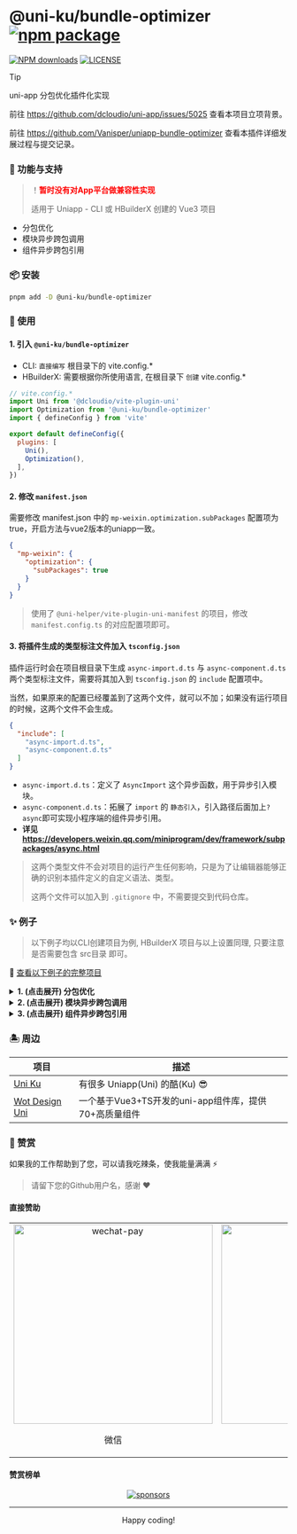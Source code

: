 # @uni-ku/bundle-optimizer <a href="https://www.npmjs.com/package/@uni-ku/bundle-optimizer"><img src="https://img.shields.io/npm/v/@uni-ku/bundle-optimizer" alt="npm package"></a>

[![NPM downloads](https://img.shields.io/npm/dm/@uni-ku/bundle-optimizer?label=downloads)](https://www.npmjs.com/package/@uni-ku/bundle-optimizer)
[![LICENSE](https://img.shields.io/github/license/uni-ku/bundle-optimizer?style=flat&label=license)](https://github.com/uni-ku/bundle-optimizer#readme)

> [!TIP]
> uni-app 分包优化插件化实现
>
> 前往 <https://github.com/dcloudio/uni-app/issues/5025> 查看本项目立项背景。
>
> 前往 <https://github.com/Vanisper/uniapp-bundle-optimizer> 查看本插件详细发展过程与提交记录。

### 🎏 功能与支持

> ！<b style="color: red;">暂时没有对App平台做兼容性实现</b>
>
> 适用于 Uniapp - CLI 或 HBuilderX 创建的 Vue3 项目

- 分包优化
- 模块异步跨包调用
- 组件异步跨包引用

### 📦 安装

```bash
pnpm add -D @uni-ku/bundle-optimizer
```

### 🚀 使用

#### 1. 引入 `@uni-ku/bundle-optimizer`

- CLI: `直接编写` 根目录下的 vite.config.*
- HBuilderX: 需要根据你所使用语言, 在根目录下 `创建`  vite.config.*

```js
// vite.config.*
import Uni from '@dcloudio/vite-plugin-uni'
import Optimization from '@uni-ku/bundle-optimizer'
import { defineConfig } from 'vite'

export default defineConfig({
  plugins: [
    Uni(),
    Optimization(),
  ],
})
```

#### 2. 修改 `manifest.json`

需要修改 manifest.json 中的 `mp-weixin.optimization.subPackages` 配置项为 true，开启方法与vue2版本的uniapp一致。

```json
{
  "mp-weixin": {
    "optimization": {
      "subPackages": true
    }
  }
}
```

> 使用了 `@uni-helper/vite-plugin-uni-manifest` 的项目，修改 `manifest.config.ts` 的对应配置项即可。

#### 3. 将插件生成的类型标注文件加入 `tsconfig.json`

插件运行时会在项目根目录下生成 `async-import.d.ts` 与 `async-component.d.ts` 两个类型标注文件，需要将其加入到 `tsconfig.json` 的 `include` 配置项中。

当然，如果原来的配置已经覆盖到了这两个文件，就可以不加；如果没有运行项目的时候，这两个文件不会生成。

```json
{
  "include": [
    "async-import.d.ts",
    "async-component.d.ts"
  ]
}
```

- `async-import.d.ts`：定义了 `AsyncImport` 这个异步函数，用于异步引入模块。
- `async-component.d.ts`：拓展了 `import` 的 `静态引入`，引入路径后面加上`?async`即可实现小程序端的组件异步引用。
- **详见 <https://developers.weixin.qq.com/miniprogram/dev/framework/subpackages/async.html>**

> 这两个类型文件不会对项目的运行产生任何影响，只是为了让编辑器能够正确的识别本插件定义的自定义语法、类型。
>
> 这两个文件可以加入到 `.gitignore` 中，不需要提交到代码仓库。

### ✨ 例子

> 以下例子均以CLI创建项目为例, HBuilderX 项目与以上设置同理, 只要注意是否需要包含 src目录 即可。

 🔗 [查看以下例子的完整项目](./examples)

<details>
  <summary>
    <strong>1. (点击展开) 分包优化</strong>
  </summary>
  <br />

`分包优化` 是本插件运行时默认开启的功能，无需额外配置，只需要确认 `manifest.json` 中的 `mp-weixin.optimization.subPackages` 配置项为 true 即可。

详情见本文档中的 [`使用`](#-使用) 部分。

</details>

<details>
  <summary>
    <strong>2. (点击展开) 模块异步跨包调用</strong>
  </summary>
  <br />

- `模块异步跨包调用` 是指在一个分包中引用另一个分包中的模块（不限主包与分包），这里的模块可以是 js/ts 模块(插件)、vue 文件。当然，引入 vue 文件一般是没有什么意义的，但是也做了兼容处理。
- `TODO:` 是否支持 json 文件？

可以使用函数 `AsyncImport` 这个异步函数来实现模块的异步引入。

```js
// js/ts 模块(插件) 异步引入
await AsyncImport('@/pages-sub-async/async-plugin/index').then((res) => {
  console.log(res?.AsyncPlugin()) // 该插件导出了一个具名函数
})

// vue 文件 异步引入（页面文件）
AsyncImport('@/pages-sub-async/index.vue').then((res) => {
  console.log(res.default || res)
})

// vue 文件 异步引入（组件文件）
AsyncImport('@/pages-sub-async/async-component/index.vue').then((res) => {
  console.log(res.default || res)
})
```

</details>

<details>
  <summary>
    <strong>3. (点击展开) 组件异步跨包引用</strong>
  </summary>
  <br />

- `组件异步跨包引用` 是指在一个分包中引用另一个分包中的组件（不限主包与分包），这里的组件就是 vue 文件；貌似支持把页面文件也作为组件引入。
- 在需要跨包引入的组件路径后面加上 `?async` 即可实现异步引入。

```vue
<script setup>
import AsyncComponent from 'xxxxx.vue?async'
</script>

<template>
  <view>
    <AsyncComponent />
  </view>
</template>
```

</details>

### 🏝 周边

|项目|描述|
|---|---|
|[Uni Ku](https://github.com/uni-ku)|有很多 Uniapp(Uni) 的酷(Ku) 😎|
|[Wot Design Uni](https://github.com/Moonofweisheng/wot-design-uni/)|一个基于Vue3+TS开发的uni-app组件库，提供70+高质量组件|

### 💖 赞赏

如果我的工作帮助到了您，可以请我吃辣条，使我能量满满 ⚡

> 请留下您的Github用户名，感谢 ❤

#### 直接赞助

<table style="width: 100%; text-align: center;">
  <tr>
    <td>
      <img src="https://fastly.jsdelivr.net/gh/Vanisper/sponsors@main/assets/wechat-pay.png" alt="wechat-pay" height="360" />
      <p align="center">微信</p>
    </td>
    <td>
      <img src="https://fastly.jsdelivr.net/gh/Vanisper/sponsors@main/assets/alipay.png" alt="alipay" height="360" />
      <p align="center">支付宝</p>
    </td>
  </tr>
</table>

#### 赞赏榜单

<p align="center">
  <a href="https://github.com/Vanisper/sponsors">
    <img alt="sponsors" src="https://fastly.jsdelivr.net/gh/Vanisper/sponsors@main/sponsors.svg"/>
  </a>
</p>

---

<p align="center">
Happy coding!
</p>
